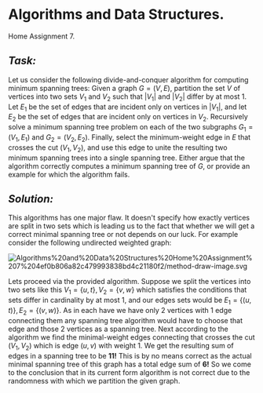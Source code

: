 # Algorithms and Data Structures.
Home Assignment 7.

## *Task:*

Let us consider the following divide-and-conquer algorithm for computing minimum spanning trees: Given a graph $G=(V,E)$, partition the set $V$ of vertices into two sets $V_1$ and $V_2$ such that $|V_1|$ and $|V_2|$ differ by at most 1. Let $E_1$ be the set of edges that are incident only on vertices in $|V_1|$, and let $E_2$ be the set of edges that are incident only on vertices in $V_2$. Recursively solve a minimum spanning tree problem on each of the two subgraphs $G_1=(V_1,E_1)$ and $G_2=(V_2,E_2)$. Finally, select the minimum-weight edge in $E$ that crosses the cut $(V_1,V_2)$, and use this edge to unite the resulting two minimum spanning trees into a single spanning tree.
Either argue that the algorithm correctly computes a minimum spanning tree of $G$,
or provide an example for which the algorithm fails.

## *Solution:*

This algorithms has one major flaw. It doesn't specify how exactly vertices are split in two sets which is leading us to the fact that whether we will get a correct minimal spanning tree or not depends on our luck.
For example consider the following undirected weighted graph:

![Algorithms%20and%20Data%20Structures%20Home%20Assignment%207%204ef0b806a82c479993838bd4c21180f2/method-draw-image.svg](Algorithms%20and%20Data%20Structures%20Home%20Assignment%207%204ef0b806a82c479993838bd4c21180f2/method-draw-image.svg)

Lets proceed via the provided algorithm.
Suppose we split the vertices into two sets like this $V_1=\{u,t\},V_2=\{v,w\}$ which satisfies the conditions that sets differ in cardinality by at most 1, and our edges sets would be $E_1=\{(u,t)\},E_2=\{(v,w)\}$. As in each have we have only 2 vertices with 1 edge connecting them any spanning tree algorithm would have to choose that edge and those 2 vertices as a spanning tree. Next according to the algorithm we find the minimal-weight edges connecting that crosses the cut $(V_1,V_2)$ which is edge $(u,v)$ with weight 1. We get the resulting sum of edges in a spanning tree to be **11!** This is by no means correct as the actual minimal spanning tree of this graph has a total edge sum of **6!**
So we come to the conclusion that in its current form algorithm is not correct due to the randomness with which we partition the given graph.